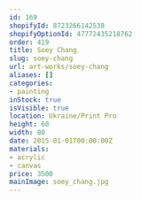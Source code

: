```yaml
---
id: 169
shopifyId: 8723266142538
shopifyOptionId: 47772435218762
order: 419
title: Soey Chang
slug: soey-chang
url: art-works/soey-chang
aliases: []
categories:
- painting
inStock: true
isVisible: true
location: Ukraine/Print Pro
height: 60
width: 80
date: 2015-01-01T00:00:00Z
materials:
- acrylic
- canvas
price: 3500
mainImage: soey_chang.jpg
---
```

